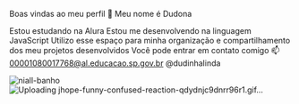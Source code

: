 Boas vindas ao meu perfil 🦥
Meu nome é Dudona

Estou estudando na Alura
Estou me desenvolvendo na linguagem JavaScript
Utilizo esse espaço para minha organização e compartilhamento dos meu projetos desenvolvidos
Você pode entrar em contato comigo 📫
00001080017768@al.educacao.sp.gov.br
@dudinhalinda

![niall-banho](https://github.com/mariadudinhatop/estudantealurastart/assets/171181155/7c71b445-081c-4973-a6be-b4aec20e57f0)
![Uploading jhope-funny-confused-reaction-qdydnjc9dnrr96r1.gif…]()


